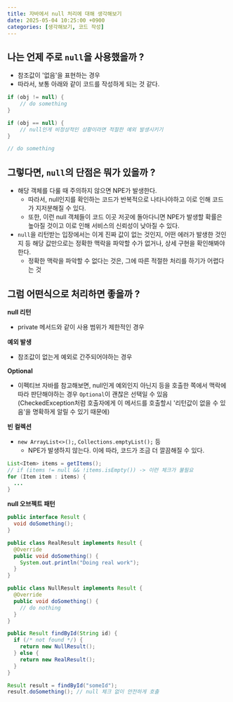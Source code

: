```yaml
---
title: 자바에서 null 처리에 대해 생각해보기
date: 2025-05-04 10:25:00 +0900
categories: [생각해보기, 코드 작성]
---
```


## 나는 언제 주로 `null`을 사용했을까 ?
- 참조값이 '없음'을 표현하는 경우
- 따라서, 보통 아래와 같이 코드를 작성하게 되는 것 같다.

```java
if (obj != null) {
    // do something
}
```

```java
if (obj == null) {
    // null인게 비정상적인 상황이라면 적절한 예외 발생시키기
}

// do something
```

## 그렇다면, `null`의 단점은 뭐가 있을까 ?
- 해당 객체를 다룰 때 주의하지 않으면 NPE가 발생한다.
  - 따라서, null인지를 확인하는 코드가 반복적으로 나타나야하고 이로 인해 코드가 지저분해질 수 있다.
  - 또한, 이런 null 객체들이 코드 이곳 저곳에 돌아다니면 NPE가 발생할 확률은 높아질 것이고 이로 인해 서비스의 신뢰성이 낮아질 수 있다.
- `null`을 리턴받는 입장에서는 이게 진짜 값이 없는 것인지, 어떤 에러가 발생한 것인지 등 해당 값만으로는 정확한 맥락을 파악할 수가 없거나, 상세 구현을 확인해봐야 한다.
  - 정확한 맥락을 파악할 수 없다는 것은, 그에 따른 적절한 처리를 하기가 어렵다는 것


## 그럼 어떤식으로 처리하면 좋을까 ?

**null 리턴**
- private 메서드와 같이 사용 범위가 제한적인 경우

**예외 발생**
- 참조값이 없는게 예외로 간주되어야하는 경우

**Optional**
- 이펙티브 자바를 참고해보면, null인게 예외인지 아닌지 등을 호출한 쪽에서 맥락에 따라 판단해야하는 경우 `Optional`이 괜찮은 선택일 수 있음 <br>
(CheckedException처럼 호출자에게 이 메서드를 호출할시 '리턴값이 없을 수 있음'을 명확하게 알릴 수 있기 때문에)

**빈 컬렉션**
- `new ArrayList<>();`, `Collections.emptyList();` 등
  - NPE가 발생하지 않는다. 이에 따라, 코드가 조금 더 깔끔해질 수 있다.

```java
List<Item> items = getItems();
// if (items != null && !items.isEmpty()) -> 이런 체크가 불필요
for (Item item : items) {
  ...
}
```

**null 오브젝트 패턴**
```java
public interface Result {
  void doSomething();
}
```

```java
public class RealResult implements Result {
  @Override
  public void doSomething() {
    System.out.println("Doing real work");
  }
}
```

```java
public class NullResult implements Result {
  @Override
  public void doSomething() {
    // do nothing
  }
}
```

```java
public Result findById(String id) {
  if (/* not found */) {
    return new NullResult();
  } else {
    return new RealResult();
  }
}
```

```java
Result result = findById("someId");
result.doSomething(); // null 체크 없이 안전하게 호출
```

